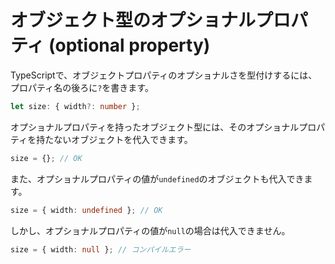 # オブジェクト型のオプショナルプロパティ \(optional property\)

TypeScriptで、オブジェクトプロパティのオプショナルさを型付けするには、プロパティ名の後ろに`?`を書きます。

```typescript
let size: { width?: number };
```

オプショナルプロパティを持ったオブジェクト型には、そのオプショナルプロパティを持たないオブジェクトを代入できます。

```typescript
size = {}; // OK
```

また、オプショナルプロパティの値が`undefined`のオブジェクトも代入できます。

```typescript
size = { width: undefined }; // OK
```

しかし、オプショナルプロパティの値が`null`の場合は代入できません。

```typescript
size = { width: null }; // コンパイルエラー
```

